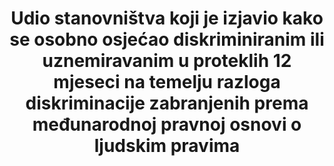 ﻿---
title: 'Udio stanovništva koji je izjavio kako se osobno osjećao diskriminiranim ili uznemiravanim u proteklih 12 mjeseci na temelju razloga diskriminacije zabranjenih prema međunarodnoj pravnoj osnovi o ljudskim pravima'
permalink: /10-3-1/
sdg_goal: 10
layout: indicator
indicator: 10.3.1
indicator_variable: null
graph: null
graph_title: null
graph_type_description: null
graph_status_notes: checking
variable_description: null
variable_notes: null
un_designated_tier: '3'
un_custodial_agency: OHCHR
target_id: '10.3'
has_metadata: true
rationale_interpretation: 'Ovaj pokazatelj ishoda pruža mjeru o tome kako su nediskriminacijski zakoni i politike primijenjeni u praksi, iz perspektive stanovništva. Temelji se na osobnom iskustvu, a ne na percepciji, kako bi se osigurala veća valjanost podataka, budući da na percepcije o iskustvima drugih mogu utjecati stereotipovi.'
goal_meta_link: 'http://unstats.un.org/sdgs/files/metadata-compilation/Metadata-Goal-10.pdf'
goal_meta_link_page: 4
indicator_name: 'Udio stanovništva koji je izjavio kako se osobno osjećao diskriminiranim ili uznemiravanim u proteklih 12 mjeseci na temelju razloga diskriminacije zabranjenih prema međunarodnoj pravnoj osnovi o ljudskim pravima'
target: 'Osigurati jednake prilike i smanjiti nejednakosti ishoda, uključujući uklanjanje diskriminirajućih zakona, politika i praksi te promicanje odgovarajućeg zakonodavstva, politike i aktivnosti u tom pogledu.'
indicator_definition: 'Međunarodno pravo o ljudskim pravima inkriminiraju diskriminaciju prema različitim skupinama stanovništva na temelju specifičnih obilježja ili osnova. Osnove diskriminacije zabranjene u skladu s međunarodnim zakonima o ljudskim pravima, sadržani u Općoj d'
actual_indicator_available: null
actual_indicator_available_description: null
method_of_computation: ''
comments_and_limitations: null
periodicity: null
time_period: null
unit_of_measure: null
disaggregation_categories: null
disaggregation_geography: null
date_of_national_source_publication: null
date_metadata_updated: null
scheduled_update_by_national_source: null
scheduled_update_by_SDG_team: null
source_agency_staff_name: null
source_agency_staff_email: null
source_agency_survey_dataset: null
source_title: null
source_url: null
source_notes: null
international_and_national_references: null  
---